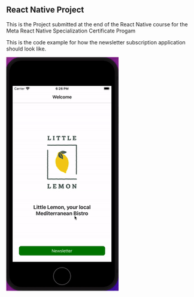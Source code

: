 ## React Native Project

This is the Project submitted at the end of the React Native course for the Meta React Native Specialization Certificate Progam 

This is the code example for how the newsletter subscription application should look like.

![](little_lemon.gif)

